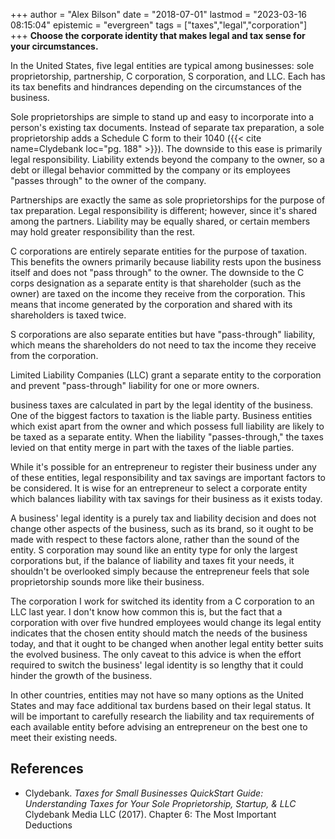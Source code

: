 +++
author = "Alex Bilson"
date = "2018-07-01"
lastmod = "2023-03-16 08:15:04"
epistemic = "evergreen"
tags = ["taxes","legal","corporation"]
+++
**Choose the corporate identity that makes legal and tax sense for your circumstances.**

In the United States, five legal entities are typical among businesses: sole proprietorship, partnership, C corporation, S corporation, and LLC. Each has its tax benefits and hindrances depending on the circumstances of the business.

Sole proprietorships are simple to stand up and easy to incorporate into a person's existing tax documents. Instead of separate tax preparation, a sole proprietorship adds a Schedule C form to their 1040 ({{< cite name=Clydebank loc="pg. 188" >}}). The downside to this ease is primarily legal responsibility. Liability extends beyond the company to the owner, so a debt or illegal behavior committed by the company or its employees "passes through" to the owner of the company.

Partnerships are exactly the same as sole proprietorships for the purpose of tax preparation. Legal responsibility is different; however, since it's shared among the partners. Liability may be equally shared, or certain members may hold greater responsibility than the rest.

C corporations are entirely separate entities for the purpose of taxation. This benefits the owners primarily because liability rests upon the business itself and does not "pass through" to the owner. The downside to the C corps designation as a separate entity is that shareholder (such as the owner) are taxed on the income they receive from the corporation. This means that income generated by the corporation and shared with its shareholders is taxed twice.

S corporations are also separate entities but have "pass-through" liability, which means the shareholders do not need to tax the income they receive from the corporation.

Limited Liability Companies (LLC) grant a separate entity to the corporation and prevent "pass-through" liability for one or more owners.

business taxes are calculated in part by the legal identity of the business. One of the biggest factors to taxation is the liable party. Business entities which exist apart from the owner and which possess full liability are likely to be taxed as a separate entity. When the liability "passes-through," the taxes levied on that entity merge in part with the taxes of the liable parties.

While it's possible for an entrepreneur to register their business under any of these entities, legal responsibility and tax savings are important factors to be considered. It is wise for an entrepreneur to select a corporate entity which balances liability with tax savings for their business as it exists today.

A business' legal identity is a purely tax and liability decision and does not change other aspects of the business, such as its brand, so it ought to be made with respect to these factors alone, rather than the sound of the entity. S corporation may sound like an entity type for only the largest corporations but, if the balance of liability and taxes fit your needs, it shouldn't be overlooked simply because the entrepreneur feels that sole proprietorship sounds more like their business.

The corporation I work for switched its identity from a C corporation to an LLC last year. I don't know how common this is, but the fact that a corporation with over five hundred employees would change its legal entity indicates that the chosen entity should match the needs of the business today, and that it ought to be changed when another legal entity better suits the evolved business. The only caveat to this advice is when the effort required to switch the business' legal identity is so lengthy that it could hinder the growth of the business.

In other countries, entities may not have so many options as the United States and may face additional tax burdens based on their legal status. It will be important to carefully research the liability and tax requirements of each available entity before advising an entrepreneur on the best one to meet their existing needs.

## References

- Clydebank. _Taxes for Small Businesses QuickStart Guide: Understanding Taxes for Your Sole Proprietorship, Startup, & LLC_ Clydebank Media LLC (2017). Chapter 6: The Most Important Deductions
